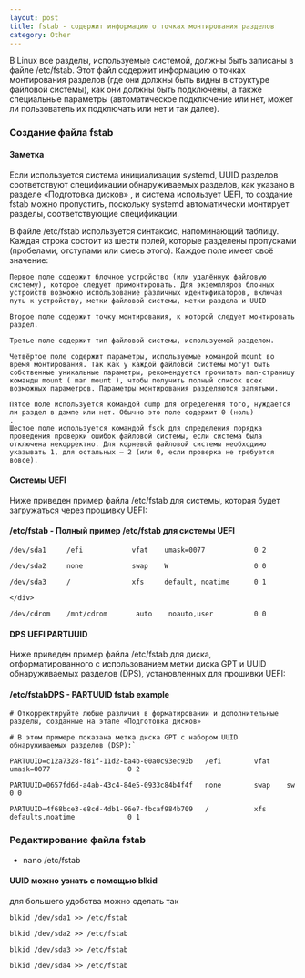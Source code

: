 ```yaml
---
layout: post
title: fstab - содержит информацию о точках монтирования разделов
category: Other
---
```


В Linux все разделы, используемые системой, должны быть записаны в файле /etc/fstab. Этот файл содержит информацию о точках монтирования разделов (где они должны быть видны в структуре файловой системы), как они должны быть подключены, а также специальные параметры (автоматическое подключение или нет, может ли пользователь их подключать или нет и так далее).

### Создание файла fstab

#### Заметка

Если используется система инициализации systemd, UUID разделов соответствуют спецификации обнаруживаемых разделов, как указано в разделе «Подготовка дисков» , и система использует UEFI, то создание fstab можно пропустить, поскольку systemd автоматически монтирует разделы, соответствующие спецификации.

В файле /etc/fstab используется синтаксис, напоминающий таблицу. Каждая строка состоит из шести полей, которые разделены пропусками (пробелами, отступами или смесь этого). Каждое поле имеет своё значение:

    Первое поле содержит блочное устройство (или удалённую файловую систему), которое следует примонтировать. Для экземпляров блочных устройств возможно использование различных идентификаторов, включая путь к устройству, метки файловой системы, метки раздела и UUID

    Второе поле содержит точку монтирования, к которой следует монтировать раздел.

    Третье поле содержит тип файловой системы, используемой разделом.

    Четвёртое поле содержит параметры, используемые командой mount во время монтирования. Так как у каждой файловой системы могут быть собственные уникальные параметры, рекомендуется прочитать man-страницу команды mount ( man mount ), чтобы получить полный список всех возможных параметров. Параметры монтирования разделяются запятыми.

    Пятое поле используется командой dump для определения того, нуждается ли раздел в дампе или нет. Обычно это поле содержит 0 (ноль)
    .
    Шестое поле используется командой fsck для определения порядка проведения проверки ошибок файловой системы, если система была отключена некорректно. Для корневой файловой системы необходимо указывать 1, для остальных — 2 (или 0, если проверка не требуется вовсе).

#### Системы UEFI

Ниже приведен пример файла /etc/fstab для системы, которая будет загружаться через прошивку UEFI:

#### /etc/fstab - Полный пример /etc/fstab для системы UEFI
```
/dev/sda1     /efi            vfat    umask=0077            0 2

/dev/sda2     none            swap    W                     0 0

/dev/sda3     /               xfs     default, noatime      0 1

</div>

/dev/cdrom    /mnt/cdrom       auto    noauto,user          0 0
```
#### DPS UEFI PARTUUID

Ниже приведен пример файла /etc/fstab для диска, отформатированного с использованием метки диска GPT и UUID обнаруживаемых разделов (DPS), установленных для прошивки UEFI:

#### /etc/fstabDPS - PARTUUID fstab example
```
# Откорректируйте любые различия в форматировании и дополнительные разделы, созданные на этапе «Подготовка дисков»

# В этом примере показана метка диска GPT с набором UUID обнаруживаемых разделов (DSP):`

PARTUUID=c12a7328-f81f-11d2-ba4b-00a0c93ec93b   /efi        vfat    umask=0077                   0 2

PARTUUID=0657fd6d-a4ab-43c4-84e5-0933c84b4f4f   none        swap    sw                           0 0

PARTUUID=4f68bce3-e8cd-4db1-96e7-fbcaf984b709   /           xfs     defaults,noatime             0 1
```
### Редактирование файла fstab

- nano /etc/fstab

#### UUID можно узнать с помощью blkid

для большего удобства можно сделать так

`blkid /dev/sda1 >> /etc/fstab`

`blkid /dev/sda2 >> /etc/fstab`

`blkid /dev/sda3 >> /etc/fstab`

`blkid /dev/sda4 >> /etc/fstab`

